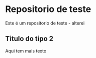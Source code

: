 # Repositorio de teste
Este é um repositorio de teste - alterei
## Titulo do tipo 2 
Aqui tem mais texto
